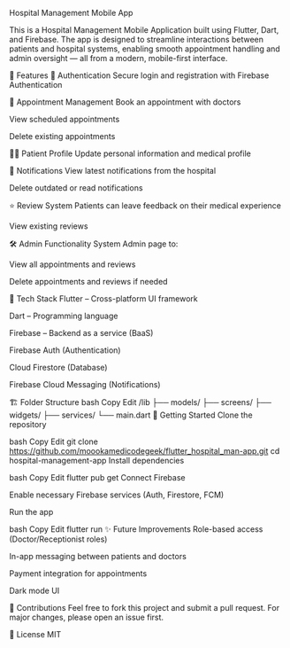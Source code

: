  Hospital Management Mobile App

This is a Hospital Management Mobile Application built using Flutter, Dart, and Firebase. The app is designed to streamline interactions between patients and hospital systems, enabling smooth appointment handling and admin oversight — all from a modern, mobile-first interface.

🚀 Features
🔐 Authentication
Secure login and registration with Firebase Authentication

📅 Appointment Management
Book an appointment with doctors

View scheduled appointments

Delete existing appointments

🧑‍⚕️ Patient Profile
Update personal information and medical profile

🔔 Notifications
View latest notifications from the hospital

Delete outdated or read notifications

⭐ Review System
Patients can leave feedback on their medical experience

View existing reviews

🛠️ Admin Functionality
System Admin page to:

View all appointments and reviews

Delete appointments and reviews if needed

🧰 Tech Stack
Flutter – Cross-platform UI framework

Dart – Programming language

Firebase – Backend as a service (BaaS)

Firebase Auth (Authentication)

Cloud Firestore (Database)

Firebase Cloud Messaging (Notifications)

🏗️ Folder Structure 
bash
Copy
Edit
/lib
├── models/
├── screens/
├── widgets/
├── services/
└── main.dart
🧪 Getting Started
Clone the repository

bash
Copy
Edit
git clone https://github.com/moookamedicodegeek/flutter_hospital_man-app.git
cd hospital-management-app
Install dependencies

bash
Copy
Edit
flutter pub get
Connect Firebase

Enable necessary Firebase services (Auth, Firestore, FCM)

Run the app

bash
Copy
Edit
flutter run
✨ Future Improvements
Role-based access (Doctor/Receptionist roles)

In-app messaging between patients and doctors

Payment integration for appointments

Dark mode UI

🙌 Contributions
Feel free to fork this project and submit a pull request. For major changes, please open an issue first.

📄 License
MIT
